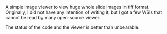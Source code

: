 A simple image viewer to view huge whole slide images in tiff format. 
Originally, I did not have any intention of writing it, but I got a few WSIs that cannot be read by many open-source viewer.

The status of the code and the viewer is better than unbearable. 
